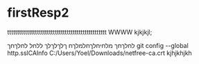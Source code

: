 # firstResp2
tttttttttttttttttttttttttttttttttttttttttttttttttt
WWWW
kjkjkjl;


לחלךחך
מלחיחלךחלמלךח
ךלךלךלך
ללחל
לחלךחך
 git config --global http.sslCAInfo C:/Users/Yoel/Downloads/netfree-ca.crt
kjhjkhjkh
